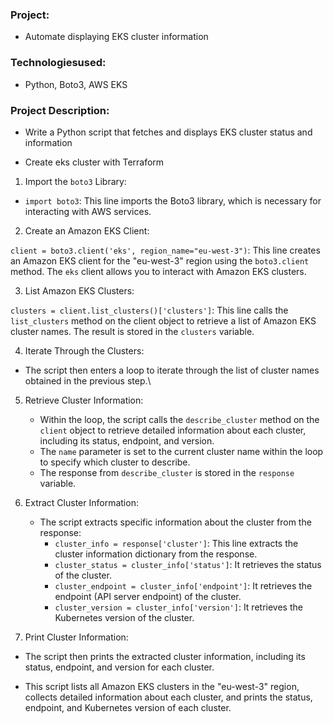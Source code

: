 ###  Project: 
  * Automate displaying EKS cluster information
### Technologiesused: 
  * Python, Boto3, AWS EKS

###  Project Description: 
* Write a Python script that fetches and displays EKS cluster status and information

  
* Create eks cluster  with Terraform

1. Import the ```boto3``` Library:

  * ```import boto3```: This line imports the Boto3 library, which is necessary for interacting with AWS services.
    
2. Create an Amazon EKS Client:

```client = boto3.client('eks', region_name="eu-west-3")```: This line creates an Amazon EKS client for the "eu-west-3" region using the ```boto3.client``` method. The ```eks``` client allows you to interact with Amazon EKS clusters.

3. List Amazon EKS Clusters:

```clusters = client.list_clusters()['clusters']```: This line calls the ```list_clusters``` method on the client object to retrieve a list of Amazon EKS cluster names. The result is stored in the ```clusters``` variable.

4. Iterate Through the Clusters:

 * The script then enters a loop to iterate through the list of cluster names obtained in the previous step.\
   
5. Retrieve Cluster Information:

   * Within the loop, the script calls the ```describe_cluster``` method on the ```client``` object to retrieve detailed information about each cluster, including its status, endpoint, and version.
   * The ```name``` parameter is set to the current cluster name within the loop to specify which cluster to describe.
   * The response from ```describe_cluster``` is stored in the ```response``` variable.
  
6. Extract Cluster Information:
    * The script extracts specific information about the cluster from the response:
        * ```cluster_info = response['cluster']```: This line extracts the cluster information dictionary from the response.
        * ```cluster_status = cluster_info['status']```: It retrieves the status of the cluster.
        * ```cluster_endpoint = cluster_info['endpoint']```: It retrieves the endpoint (API server endpoint) of the cluster.
        * ```cluster_version = cluster_info['version']```: It retrieves the Kubernetes version of the cluster.
          
7. Print Cluster Information:

* The script then prints the extracted cluster information, including its status, endpoint, and version for each cluster.




* This script lists all Amazon EKS clusters in the "eu-west-3" region, collects detailed information about each cluster, and prints the status, endpoint, and Kubernetes version of each cluster.
